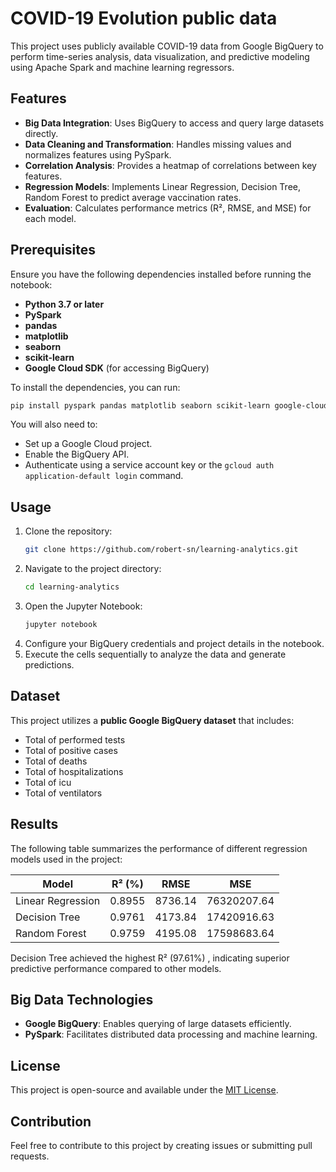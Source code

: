 
# COVID-19 Evolution public data

This project uses publicly available COVID-19 data from Google BigQuery to perform time-series analysis, data visualization, and predictive modeling using Apache Spark and machine learning regressors.

## Features
- **Big Data Integration**: Uses BigQuery to access and query large datasets directly.
- **Data Cleaning and Transformation**: Handles missing values and normalizes features using PySpark.
- **Correlation Analysis**: Provides a heatmap of correlations between key features.
- **Regression Models**: Implements Linear Regression, Decision Tree, Random Forest to predict average vaccination rates.
- **Evaluation**: Calculates performance metrics (R², RMSE, and MSE) for each model.

## Prerequisites
Ensure you have the following dependencies installed before running the notebook:

- **Python 3.7 or later**
- **PySpark**
- **pandas**
- **matplotlib**
- **seaborn**
- **scikit-learn**
- **Google Cloud SDK** (for accessing BigQuery)

To install the dependencies, you can run:
```bash
pip install pyspark pandas matplotlib seaborn scikit-learn google-cloud-bigquery
```

You will also need to:
- Set up a Google Cloud project.
- Enable the BigQuery API.
- Authenticate using a service account key or the `gcloud auth application-default login` command.

## Usage
1. Clone the repository:
   ```bash
   git clone https://github.com/robert-sn/learning-analytics.git
   ```
2. Navigate to the project directory:
   ```bash
   cd learning-analytics
   ```
3. Open the Jupyter Notebook:
   ```bash
   jupyter notebook
   ```
4. Configure your BigQuery credentials and project details in the notebook.
5. Execute the cells sequentially to analyze the data and generate predictions.

## Dataset
This project utilizes a **public Google BigQuery dataset** that includes:

- Total of performed tests
- Total of positive cases
- Total of deaths
- Total of hospitalizations
- Total of icu
- Total of ventilators

## Results
The following table summarizes the performance of different regression models used in the project:

| Model                  | R² (%)      | RMSE     | MSE          |
|------------------------|-------------|----------|--------------|
| Linear Regression      | 0.8955      | 8736.14  | 76320207.64  |
| Decision Tree          | 0.9761      | 4173.84  | 17420916.63  |
| Random Forest          | 0.9759      | 4195.08  | 17598683.64  |

Decision Tree achieved the highest R² (97.61%) , indicating superior predictive performance compared to other models.

## Big Data Technologies
- **Google BigQuery**: Enables querying of large datasets efficiently.
- **PySpark**: Facilitates distributed data processing and machine learning.

## License
This project is open-source and available under the [MIT License](../LICENSE).

## Contribution
Feel free to contribute to this project by creating issues or submitting pull requests.